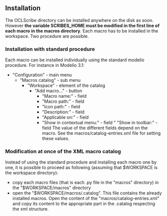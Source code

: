 Installation
------------
The OCLScribe directory can be installed anywhere on the disk as soon.
However **the variable SCRIBES_HOME must be modified in the first line of each macro in the macros directory**.
Each macro has to be installed in the workspace. Two procedure are possible.

### Installation with standard procedure
Each macro can be installed individually using the standard modelio procedure.
For instance in Modelio 3.1:
* "Configuration" - main menu
  * "Macros catalog" - sub menu
    * "Workspace" - element of the catalog
      * "Add macro..." - button
        * "Macro name:" - field
        * "Macro path:" - field
        * "Icon path:" - field
        * "Description:" - field
        * "Applicable on:" - field
        * "Show in contextual menu:" - field
        " "Show in toolbar:" - field
The value of the different fields depend on the macro. See the macros/catalog-entries.xml file for setting these values.
  
### Modification at once of the XML macro catalog        
Instead of using the standard procedure and installing each macro one by one, it is possible to proceed as following (assuming that $WORKSPACE is the workspace directory):
* copy each macro files (that is each .py file in the "macros" directory) in the "$WORKSPACE/macros" directory
* open the "$WORKSPACE/macros/.catalog". This file contains the already installed macros. Open the content of the "macros/catalog-entries.xml" and copy its content to the appropriate part in the .catalog respecting the xml structure.  
